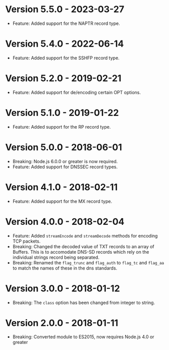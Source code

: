 # Version 5.5.0 - 2023-03-27

- Feature: Added support for the NAPTR record type.

# Version 5.4.0 - 2022-06-14

- Feature: Added support for the SSHFP record type.

# Version 5.2.0 - 2019-02-21

- Feature: Added support for de/encoding certain OPT options.

# Version 5.1.0 - 2019-01-22

- Feature: Added support for the RP record type.

# Version 5.0.0 - 2018-06-01

- Breaking: Node.js 6.0.0 or greater is now required.
- Feature: Added support for DNSSEC record types.

# Version 4.1.0 - 2018-02-11

- Feature: Added support for the MX record type.

# Version 4.0.0 - 2018-02-04

- Feature: Added `streamEncode` and `streamDecode` methods for encoding TCP packets.
- Breaking: Changed the decoded value of TXT records to an array of Buffers. This is to accomodate DNS-SD records which rely on the individual strings record being separated.
- Breaking: Renamed the `flag_trunc` and `flag_auth` to `flag_tc` and `flag_aa` to match the names of these in the dns standards.

# Version 3.0.0 - 2018-01-12

- Breaking: The `class` option has been changed from integer to string.

# Version 2.0.0 - 2018-01-11

- Breaking: Converted module to ES2015, now requires Node.js 4.0 or greater

